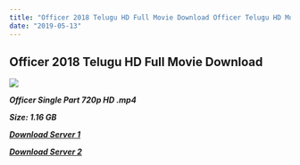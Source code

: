 ```yaml
---
title: "Officer 2018 Telugu HD Full Movie Download Officer Telugu HD Movie Download"
date: "2019-05-13"
---
```


## Officer 2018 Telugu HD Full Movie Download

![](https://images.moviebuff.com/4699034f-360e-4729-9316-f79c7f50f935?w=1000)

**_Officer Single Part 720p HD .mp4_**

**_Size: 1.16 GB_**

**_[Download Server 1](https://oload.life/f/YMaOwfXE6Os/)_**

**_[Download Server 2](https://oload.life/f/YMaOwfXE6Os/)_**
